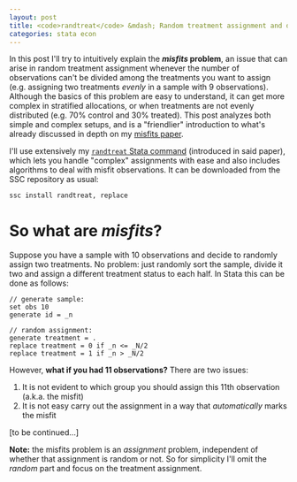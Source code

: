 ```yaml
---
layout: post
title: <code>randtreat</code> &mdash; Random treatment assignment and dealing with misfits
categories: stata econ
---
```


In this post I'll try to intuitively explain the **<i>misfits</i> problem**, an issue that can arise in random treatment assignment whenever the number of observations can't be divided among the treatments you want to assign (e.g. assigning two treatments *evenly* in a sample with 9 observations).
Although the basics of this problem are easy to understand, it can get more complex in stratified allocations, or when treatments are not evenly distributed (e.g. 70% control and 30% treated).
This post analyzes both simple and complex setups, and is a "friendlier" introduction to what's already discussed in depth on my [misfits paper](https://www.researchgate.net/publication/292091060_Dealing_with_misfits_in_random_treatment_assignment).

I'll use extensively my [`randtreat` Stata command](https://ideas.repec.org/c/boc/bocode/s458106.html) (introduced in said paper), which lets you handle "complex" assignments with ease and also includes algorithms to deal with misfit observations.
It can be downloaded from the SSC repository as usual:

```
ssc install randtreat, replace
```

# So what are *misfits*?

Suppose you have a sample with 10 observations and decide to randomly assign two treatments. No problem: just randomly sort the sample, divide it two and assign a different treatment status to each half. In Stata this can be done as follows:

```
// generate sample:
set obs 10
generate id = _n

// random assignment:
generate treatment = .
replace treatment = 0 if _n <= _N/2
replace treatment = 1 if _n > _N/2
```

However, **what if you had 11 observations?** There are two issues:

1. It is not evident to which group you should assign this 11th observation (a.k.a. the misfit)
2. It is not easy carry out the assignment in a way that *automatically* marks the misfit

[to be continued...]

**Note:** the misfits problem is an *assignment* problem, independent of whether that assignment is random or not. So for simplicity I'll omit the *random* part and focus on the treatment assignment.
